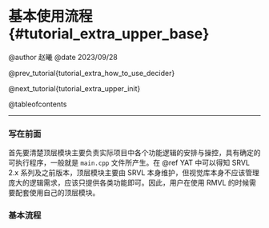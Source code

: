 基本使用流程{#tutorial_extra_upper_base}
============

@author 赵曦
@date 2023/09/28

@prev_tutorial{tutorial_extra_how_to_use_decider}

@next_tutorial{tutorial_extra_upper_init}

@tableofcontents

------

### 写在前面

首先要清楚顶层模块主要负责实际项目中各个功能逻辑的安排与操控，具有确定的可执行程序，一般就是 `main.cpp` 文件所产生。在 @ref YAT 中可以得知 SRVL 2.x 系列及之前版本，顶层模块主要由 SRVL 本身维护，但视觉库本身不应该管理庞大的逻辑需求，应该只提供各类功能即可。因此，用户在使用 RMVL 的时候需要配套使用自己的顶层模块。

### 基本流程


